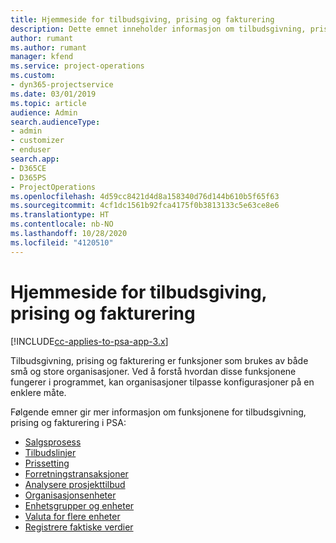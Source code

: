 ```yaml
---
title: Hjemmeside for tilbudsgiving, prising og fakturering
description: Dette emnet inneholder informasjon om tilbudsgivning, prising og fakturering.
author: rumant
ms.author: rumant
manager: kfend
ms.service: project-operations
ms.custom:
- dyn365-projectservice
ms.date: 03/01/2019
ms.topic: article
audience: Admin
search.audienceType:
- admin
- customizer
- enduser
search.app:
- D365CE
- D365PS
- ProjectOperations
ms.openlocfilehash: 4d59cc8421d4d8a158340d76d144b610b5f65f63
ms.sourcegitcommit: 4cf1dc1561b92fca4175f0b3813133c5e63ce8e6
ms.translationtype: HT
ms.contentlocale: nb-NO
ms.lasthandoff: 10/28/2020
ms.locfileid: "4120510"
---
```

# <a name="quoting-pricing-and-billing-home-page"></a>Hjemmeside for tilbudsgiving, prising og fakturering

[!INCLUDE[cc-applies-to-psa-app-3.x](../includes/cc-applies-to-psa-app-3x.md)]

Tilbudsgivning, prising og fakturering er funksjoner som brukes av både små og store organisasjoner. Ved å forstå hvordan disse funksjonene fungerer i programmet, kan organisasjoner tilpasse konfigurasjoner på en enklere måte.

Følgende emner gir mer informasjon om funksjonene for tilbudsgivning, prising og fakturering i PSA:

- [Salgsprosess](basic-sales-process.md)
- [Tilbudslinjer](basic-quote-lines.md)
- [Prissetting](basic-pricing.md)
- [Forretningstransaksjoner](basic-business-transactions.md)
- [Analysere prosjekttilbud](basic-analyzing-quotes.md)
- [Organisasjonsenheter](advanced-organizational.md)
- [Enhetsgrupper og enheter](advanced-units.md)
- [Valuta for flere enheter](advanced-currency.md)
- [Registrere faktiske verdier](advanced-actuals.md)
